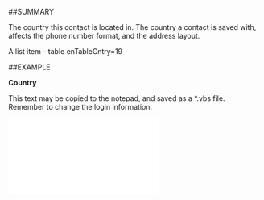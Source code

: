 

##SUMMARY


The country this contact is located in. The country a contact is saved with, affects the phone number format, and the address layout.
 
A list item - table enTableCntry=19



##EXAMPLE

**Country**


This text may be copied to the notepad, and saved as a *.vbs file. Remember to change the login information.


![](../../Examples/vbs/SOContact.Example.vbs.txt)





